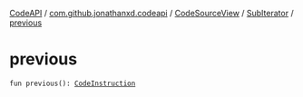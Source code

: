 [CodeAPI](../../../index.md) / [com.github.jonathanxd.codeapi](../../index.md) / [CodeSourceView](../index.md) / [SubIterator](index.md) / [previous](.)

# previous

`fun previous(): `[`CodeInstruction`](../../-code-instruction.md)